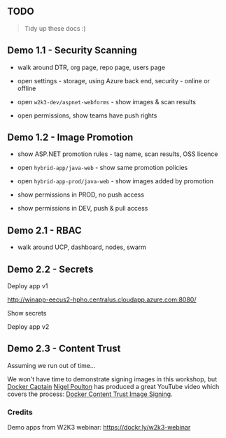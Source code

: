 
## TODO

> Tidy up these docs :)

## Demo 1.1 - Security Scanning

- walk around DTR, org page, repo page, users page

- open settings - storage, using Azure back end, security - online or offline

- open `w2k3-dev/aspnet-webforms` - show images & scan results

- open permissions, show teams have push rights

## Demo 1.2 - Image Promotion

- show ASP.NET promotion rules - tag name, scan results, OSS licence

- open `hybrid-app/java-web` - show same promotion policies

- open `hybrid-app-prod/java-web` - show images added by promotion

- show permissions in PROD, no push access

- show permissions in DEV, push & pull access


## Demo 2.1 - RBAC

- walk around UCP, dashboard, nodes, swarm


## Demo 2.2 - Secrets

Deploy app v1

http://winapp-eecus2-hpho.centralus.cloudapp.azure.com:8080/

Show secrets

Deploy app v2


## Demo 2.3 - Content Trust

Assuming we run out of time...

We won't have time to demonstrate signing images in this workshop, but [Docker Captain](https://www.docker.com/docker-captains) [Nigel Poulton](https://www.docker.com/captains/nigel-poulton) has produced a great YouTube video which covers the process: [Docker Content Trust Image Signing](https://www.youtube.com/watch?v=ZZWlo2YIfpY).


### Credits

Demo apps from W2K3 webinar: https://dockr.ly/w2k3-webinar
